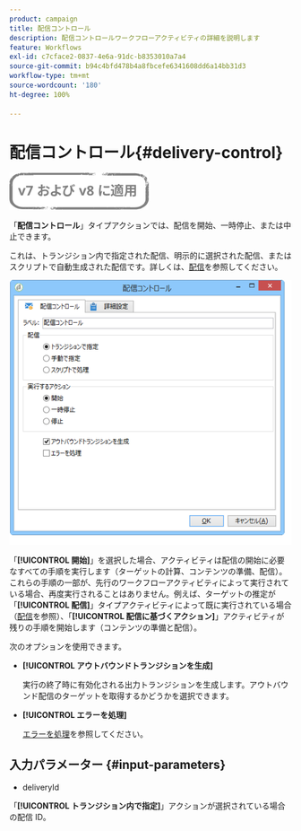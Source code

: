 ```yaml
---
product: campaign
title: 配信コントロール
description: 配信コントロールワークフローアクティビティの詳細を説明します
feature: Workflows
exl-id: c7cface2-0837-4e6a-91dc-b8353010a7a4
source-git-commit: b94c4bfd478b4a8fbcefe6341608dd6a14bb31d3
workflow-type: tm+mt
source-wordcount: '180'
ht-degree: 100%

---
```


# 配信コントロール{#delivery-control}

![](../../assets/common.svg)

「**配信コントロール**」タイプアクションでは、配信を開始、一時停止、または中止できます。

これは、トランジション内で指定された配信、明示的に選択された配信、またはスクリプトで自動生成された配信です。詳しくは、[配信](delivery.md)を参照してください。

![](assets/edit_diffusion_act.png)

「**[!UICONTROL 開始]**」を選択した場合、アクティビティは配信の開始に必要なすべての手順を実行します（ターゲットの計算、コンテンツの準備、配信）。これらの手順の一部が、先行のワークフローアクティビティによって実行されている場合、再度実行されることはありません。例えば、ターゲットの推定が「**[!UICONTROL 配信]**」タイプアクティビティによって既に実行されている場合（[配信](delivery.md)を参照）、「**[!UICONTROL 配信に基づくアクション]**」アクティビティが残りの手順を開始します（コンテンツの準備と配信）。

次のオプションを使用できます。

* **[!UICONTROL アウトバウンドトランジションを生成]**

   実行の終了時に有効化される出力トランジションを生成します。アウトバウンド配信のターゲットを取得するかどうかを選択できます。

* **[!UICONTROL エラーを処理]**

   [エラーを処理](monitoring-workflow-execution.md#processing-errors)を参照してください。

## 入力パラメーター {#input-parameters}

* deliveryId

「**[!UICONTROL トランジション内で指定]**」アクションが選択されている場合の配信 ID。
